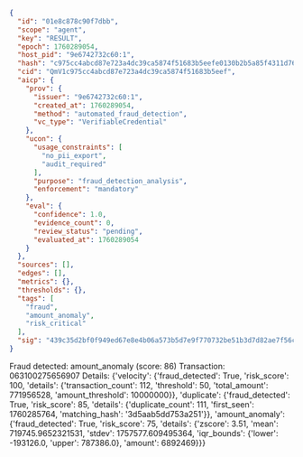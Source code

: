 ```json
{
  "id": "01e8c878c90f7dbb",
  "scope": "agent",
  "key": "RESULT",
  "epoch": 1760289054,
  "host_pid": "9e6742732c60:1",
  "hash": "c975cc4abcd87e723a4dc39ca5874f51683b5eefe0130b2b5a85f4311d76c439",
  "cid": "QmV1c975cc4abcd87e723a4dc39ca5874f51683b5eef",
  "aicp": {
    "prov": {
      "issuer": "9e6742732c60:1",
      "created_at": 1760289054,
      "method": "automated_fraud_detection",
      "vc_type": "VerifiableCredential"
    },
    "ucon": {
      "usage_constraints": [
        "no_pii_export",
        "audit_required"
      ],
      "purpose": "fraud_detection_analysis",
      "enforcement": "mandatory"
    },
    "eval": {
      "confidence": 1.0,
      "evidence_count": 0,
      "review_status": "pending",
      "evaluated_at": 1760289054
    }
  },
  "sources": [],
  "edges": [],
  "metrics": {},
  "thresholds": {},
  "tags": [
    "fraud",
    "amount_anomaly",
    "risk_critical"
  ],
  "sig": "439c35d2bf0f949ed67e8e4b06a573b5d7e9f770732be51b3d7d82ae7f56c302"
}
```

Fraud detected: amount_anomaly (score: 86)
Transaction: 063100275656907
Details: {'velocity': {'fraud_detected': True, 'risk_score': 100, 'details': {'transaction_count': 112, 'threshold': 50, 'total_amount': 771956528, 'amount_threshold': 10000000}}, 'duplicate': {'fraud_detected': True, 'risk_score': 85, 'details': {'duplicate_count': 111, 'first_seen': 1760285764, 'matching_hash': '3d5aab5dd753a251'}}, 'amount_anomaly': {'fraud_detected': True, 'risk_score': 75, 'details': {'zscore': 3.51, 'mean': 719745.9652321531, 'stdev': 1757577.609495364, 'iqr_bounds': {'lower': -193126.0, 'upper': 787386.0}, 'amount': 6892469}}}